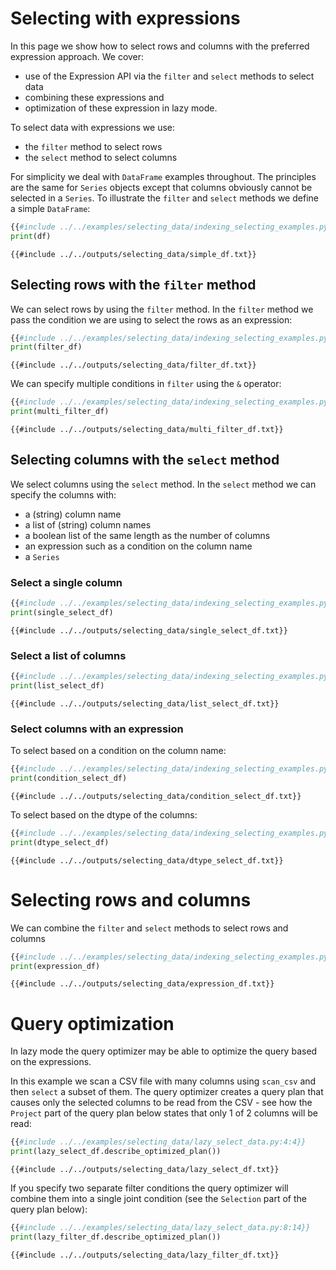 # Selecting with expressions

In this page we show how to select rows and columns with the preferred expression approach. We cover:

- use of the Expression API via the `filter` and `select` methods to select data
- combining these expressions and
- optimization of these expression in lazy mode.

To select data with expressions we use:

- the `filter` method to select rows
- the `select` method to select columns

For simplicity we deal with `DataFrame` examples throughout. The principles are the same for `Series` objects except that columns obviously cannot be selected in a `Series`. To illustrate the `filter` and `select` methods we define a simple `DataFrame`:

```python
{{#include ../../examples/selecting_data/indexing_selecting_examples.py:4:10}}
print(df)
```

```text
{{#include ../../outputs/selecting_data/simple_df.txt}}
```

## Selecting rows with the `filter` method

We can select rows by using the `filter` method. In the `filter` method we pass the condition we are using to select the rows as an expression:

```python
{{#include ../../examples/selecting_data/indexing_selecting_examples.py:14:14}}
print(filter_df)
```

```text
{{#include ../../outputs/selecting_data/filter_df.txt}}
```

We can specify multiple conditions in `filter` using the `&` operator:

```python
{{#include ../../examples/selecting_data/indexing_selecting_examples.py:16:16}}
print(multi_filter_df)
```

```text
{{#include ../../outputs/selecting_data/multi_filter_df.txt}}
```

## Selecting columns with the `select` method

We select columns using the `select` method. In the `select` method we can specify the columns with:

- a (string) column name
- a list of (string) column names
- a boolean list of the same length as the number of columns
- an expression such as a condition on the column name
- a `Series`

### Select a single column

```python
{{#include ../../examples/selecting_data/indexing_selecting_examples.py:18:18}}
print(single_select_df)
```

```text
{{#include ../../outputs/selecting_data/single_select_df.txt}}
```

### Select a list of columns

```python
{{#include ../../examples/selecting_data/indexing_selecting_examples.py:20:20}}
print(list_select_df)
```

```text
{{#include ../../outputs/selecting_data/list_select_df.txt}}
```

### Select columns with an expression

To select based on a condition on the column name:

```python
{{#include ../../examples/selecting_data/indexing_selecting_examples.py:22:22}}
print(condition_select_df)
```

```text
{{#include ../../outputs/selecting_data/condition_select_df.txt}}
```

To select based on the dtype of the columns:

```python
{{#include ../../examples/selecting_data/indexing_selecting_examples.py:24:24}}
print(dtype_select_df)
```

```text
{{#include ../../outputs/selecting_data/dtype_select_df.txt}}
```

# Selecting rows and columns

We can combine the `filter` and `select` methods to select rows and columns

```python
{{#include ../../examples/selecting_data/indexing_selecting_examples.py:12:12}}
print(expression_df)
```

```text
{{#include ../../outputs/selecting_data/expression_df.txt}}
```

# Query optimization

In lazy mode the query optimizer may be able to optimize the query based on the expressions.

In this example we scan a CSV file with many columns using `scan_csv` and then `select` a subset of them. The query optimizer creates a query plan that causes only the selected columns to be read from the CSV - see how the `Project` part of the query plan below states that only 1 of 2 columns will be read:

```python
{{#include ../../examples/selecting_data/lazy_select_data.py:4:4}}
print(lazy_select_df.describe_optimized_plan())
```

```text
{{#include ../../outputs/selecting_data/lazy_select_df.txt}}
```

If you specify two separate filter conditions the query optimizer will combine them into a single joint condition (see the `Selection` part of the query plan below):

```python
{{#include ../../examples/selecting_data/lazy_select_data.py:8:14}}
print(lazy_filter_df.describe_optimized_plan())
```

```text
{{#include ../../outputs/selecting_data/lazy_filter_df.txt}}
```
